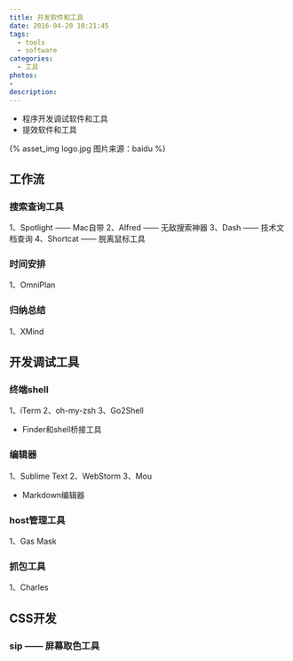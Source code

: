 ```yaml
---
title: 开发软件和工具
date: 2016-04-20 10:21:45
tags:
  - tools
  - software
categories:
  - 工具
photos:
- 
description: 
---
```


* 程序开发调试软件和工具
* 提效软件和工具

{% asset_img logo.jpg 图片来源：baidu %}

<!--more-->

## 工作流
### 搜索查询工具
1、Spotlight —— Mac自带
2、Alfred —— 无敌搜索神器
3、Dash —— 技术文档查询
4、Shortcat —— 脱离鼠标工具

### 时间安排
1、OmniPlan

### 归纳总结
1、XMind

## 开发调试工具
### 终端shell
1、iTerm
2、oh-my-zsh
3、Go2Shell
* Finder和shell桥接工具

### 编辑器
1、Sublime Text
2、WebStorm
3、Mou
* Markdown编辑器

### host管理工具
1、Gas Mask

### 抓包工具
1、Charles


## CSS开发
### sip —— 屏幕取色工具
